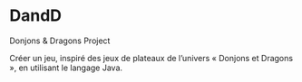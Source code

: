 # DandD
Donjons &amp; Dragons Project

Créer un jeu, inspiré des jeux de plateaux de
l’univers « Donjons et Dragons », en utilisant le langage Java.
